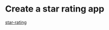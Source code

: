 # Create a star rating app

[star-rating](https://user-images.githubusercontent.com/64845397/144762788-bbb91cb6-2cdd-4cb2-a8c6-c328e3389a23.gif)
